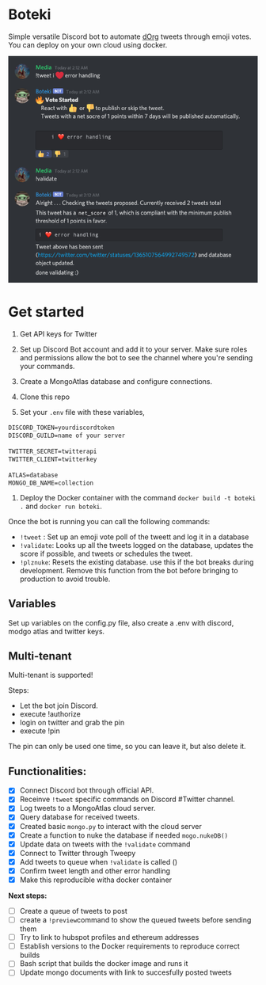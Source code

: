 # Boteki
Simple versatile Discord bot to automate [dOrg](https://dorg.tech) tweets through emoji votes. 
You can deploy on your own cloud using docker.

![sample usecase of boteki](images/sample.png)

# Get started

1. Get API keys for Twitter
1. Set up Discord Bot account and add it to your server. Make sure roles and permissions allow the bot to see the channel where you're sending your commands.
1. Create a MongoAtlas database and configure connections.

1. Clone this repo 
1. Set your `.env` file with these variables, 
```
DISCORD_TOKEN=yourdiscordtoken
DISCORD_GUILD=name of your server

TWITTER_SECRET=twitterapi
TWITTER_CLIENT=twitterkey

ATLAS=database
MONGO_DB_NAME=collection  
```
1. Deploy the Docker container with the command `docker build -t boteki .` and `docker run boteki`.

Once the bot is running you can call the following commands:
 - `!tweet` : Set up an emoji vote poll of the tweett and log it in a database
 - `!validate`: Looks up all the tweets logged on the database, updates the score if possible, and tweets or schedules the tweet.
 - `!plznuke`: Resets the existing database. use this if the bot breaks during development. Remove this function from the bot before bringing to production to avoid trouble.
  
## Variables
Set up variables on the config.py file, also create a .env with discord, modgo atlas and twitter keys.

## Multi-tenant
Multi-tenant is supported!

Steps:
- Let the bot join Discord.
- execute !authorize
- login on twitter and grab the pin
- execute !pin <pin>

The pin can only be used one time, so you can leave it, but also delete it.

## Functionalities:

- [x] Connect Discord bot through official API.
- [x] Receinve `!tweet` specific commands on Discord #Twitter channel.
- [x] Log tweets to a MongoAtlas cloud server. 
- [x] Query database for received tweets.
- [x] Created basic `mongo.py` to interact with the cloud server
- [x] Create a function to nuke the database if needed `mogo.nukeDB()`
- [x] Update data on tweets with the `!validate` command
- [x] Connect to Twitter through Tweepy
- [x] Add tweets to queue when `!validate` is called () 
- [x] Confirm tweet length and other error handling
- [x] Make this reproducible witha docker container

**Next steps:**
- [ ] Create a queue of tweets to post
- [ ] create a `!preview`command to show the queued tweets before sending them
- [ ] Try to link to hubspot profiles and ethereum addresses
- [ ] Establish versions to the Docker requirements to reproduce correct builds
- [ ] Bash script that builds the docker image and runs it
- [ ] Update mongo documents with link to succesfully posted tweets
